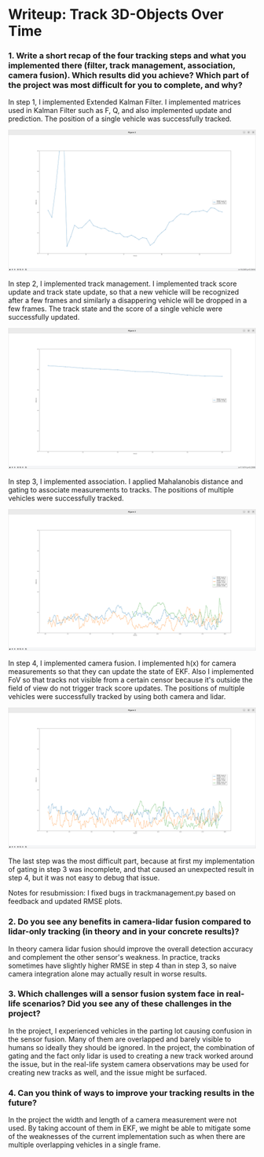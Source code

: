 # Writeup: Track 3D-Objects Over Time

### 1. Write a short recap of the four tracking steps and what you implemented there (filter, track management, association, camera fusion). Which results did you achieve? Which part of the project was most difficult for you to complete, and why?

In step 1, I implemented Extended Kalman Filter. I implemented matrices used in Kalman Filter such as F, Q, and also implemented update and prediction. The position of a single vehicle was successfully tracked.

![RMSE plot](step1.png)

In step 2, I implemented track management. I implemented track score update and track state update, so that a new vehicle will be recognized after a few frames and similarly a disappering vehicle will be dropped in a few frames. The track state and the score of a single vehicle were successfully updated.

![RMSE plot](step2.png)

In step 3, I implemented association. I applied Mahalanobis distance and gating to associate measurements to tracks. The positions of multiple vehicles were successfully tracked.

![RMSE plot](step3.png)

In step 4, I implemented camera fusion. I implemented h(x) for camera measurements so that they can update the state of EKF. Also I implemented FoV so that tracks not visible from a certain censor because it's outside the field of view do not trigger track score updates. The positions of multiple vehicles were successfully tracked by using both camera and lidar.

![RMSE plot](step4.png)

The last step was the most difficult part, because at first my implementation of gating in step 3 was incomplete, and that caused an unexpected result in step 4, but it was not easy to debug that issue.

Notes for resubmission: I fixed bugs in trackmanagement.py based on feedback and updated RMSE plots.


### 2. Do you see any benefits in camera-lidar fusion compared to lidar-only tracking (in theory and in your concrete results)? 

In theory camera lidar fusion should improve the overall detection accuracy and complement the other sensor's weakness. In practice, tracks sometimes have slightly higher RMSE in step 4 than in step 3, so naive camera integration alone may actually result in worse results.

### 3. Which challenges will a sensor fusion system face in real-life scenarios? Did you see any of these challenges in the project?

In the project, I experienced vehicles in the parting lot causing confusion in the sensor fusion. Many of them are overlapped and barely visible to humans so ideally they should be ignored. In the project, the combination of gating and the fact only lidar is used to creating a new track worked around the issue, but in the real-life system camera observations may be used for creating new tracks as well, and the issue might be surfaced.


### 4. Can you think of ways to improve your tracking results in the future?

In the project the width and length of a camera measurement were not used. By taking account of them in EKF, we might be able to mitigate some of the weaknesses of the current implementation such as when there are multiple overlapping vehicles in a single frame.

